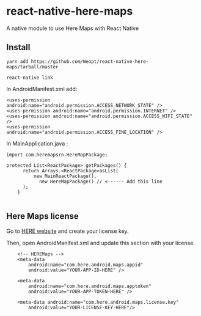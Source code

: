# react-native-here-maps

A native module to use Here Maps with React Native


## Install

```
yarn add https://github.com/Weopt/react-native-here-maps/tarball/master

react-native link
```
In AndroidManifest.xml add:

    <uses-permission android:name="android.permission.ACCESS_NETWORK_STATE" />
    <uses-permission android:name="android.permission.INTERNET" />
    <uses-permission android:name="android.permission.ACCESS_WIFI_STATE" />
    <uses-permission android:name="android.permission.ACCESS_FINE_LOCATION" />


In MainApplication.java :

```
import com.heremapsrn.HereMapPackage;

protected List<ReactPackage> getPackages() {
      return Arrays.<ReactPackage>asList(
          new MainReactPackage(),
            new HereMapPackage() // <------ Add this line
      );
    }
    
```

## Here Maps license
Go to [HERE website](https://developer.here.com/develop/mobile-sdks) and create your license key.


Then, open AndroidManifest.xml and update this section with your license.

```
    <!-- HEREMaps -->
    <meta-data
        android:name="com.here.android.maps.appid"
        android:value="YOUR-APP-ID-HERE" />

    <meta-data
        android:name="com.here.android.maps.apptoken"
        android:value="YOUR-APP-TOKEN-HERE" />

    <meta-data android:name="com.here.android.maps.license.key"
        android:value="YOUR-LICENSE-KEY-HERE"/>
```
